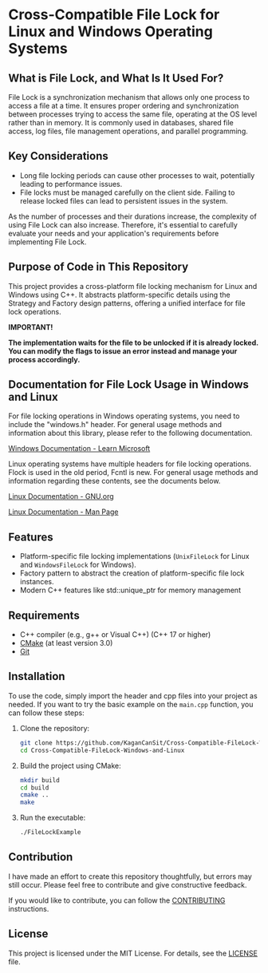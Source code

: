 # Cross-Compatible File Lock for Linux and Windows Operating Systems

## What is File Lock, and What Is It Used For?
File Lock is a synchronization mechanism that allows only one process to access a file at a time. It ensures proper ordering and synchronization between processes trying to access the same file, operating at the OS level rather than in memory. It is commonly used in databases, shared file access, log files, file management operations, and parallel programming.

## Key Considerations
- Long file locking periods can cause other processes to wait, potentially leading to performance issues.
- File locks must be managed carefully on the client side. Failing to release locked files can lead to persistent issues in the system.

As the number of processes and their durations increase, the complexity of using File Lock can also increase. Therefore, it's essential to carefully evaluate your needs and your application's requirements before implementing File Lock.

## Purpose of Code in This Repository
This project provides a cross-platform file locking mechanism for Linux and Windows using C++. It abstracts platform-specific details using the Strategy and Factory design patterns, offering a unified interface for file lock operations.

**IMPORTANT!**

**The implementation waits for the file to be unlocked if it is already locked. You can modify the flags to issue an error instead and manage your process accordingly.**

## Documentation for File Lock Usage in Windows and Linux
For file locking operations in Windows operating systems, you need to include the "windows.h" header. For general usage methods and information about this library, please refer to the following documentation.

[Windows Documentation - Learn Microsoft](https://learn.microsoft.com/en-us/windows/win32/api/fileapi/nf-fileapi-lockfile)

Linux operating systems have multiple headers for file locking operations. Flock is used in the old period, Fcntl is new. For general usage methods and information regarding these contents, see the documents below.

[Linux Documentation - GNU.org](https://www.gnu.org/software/libc/manual/html_node/File-Locks.html)

[Linux Documentation - Man Page](https://man7.org/linux/man-pages/man2/fcntl.2.html)

## Features

- Platform-specific file locking implementations (`UnixFileLock` for Linux and `WindowsFileLock` for Windows).
- Factory pattern to abstract the creation of platform-specific file lock instances.
- Modern C++ features like std::unique_ptr for memory management

## Requirements
- C++ compiler (e.g., g++ or Visual C++) (C++ 17 or higher)
- [CMake](https://cmake.org/) (at least version 3.0)
- [Git](https://git-scm.com/)

## Installation
To use the code, simply import the header and cpp files into your project as needed. If you want to try the basic example on the `main.cpp` function, you can follow these steps:

1. Clone the repository:
    ```sh
    git clone https://github.com/KaganCanSit/Cross-Compatible-FileLock-Windows-and-Linux.git
    cd Cross-Compatible-FileLock-Windows-and-Linux
    ```

2. Build the project using CMake:
    ```sh
    mkdir build
    cd build
    cmake ..
    make
    ```

3. Run the executable:
    ```sh
    ./FileLockExample
    ```

## Contribution
I have made an effort to create this repository thoughtfully, but errors may still occur. Please feel free to contribute and give constructive feedback.

If you would like to contribute, you can follow the [CONTRIBUTING](CONTRIBUTING.md) instructions.

## License
This project is licensed under the MIT License. For details, see the [LICENSE](https://github.com/KaganCanSit/Cross-Compatible-FileLock-Windows-and-Linux/blob/main/LICENSE)
file.

